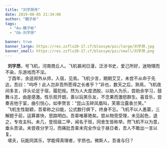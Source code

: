```yaml
---
title: "刘宇昂传"
date: 2019-08-05 21:34:08
author: "魏子彬"
tags: 
  - "Au-魏子彬"
  - "Ob-刘宇昂"

banner: true
banner_large: https://res.zzfls20-17.cf/blossym/pic/large/刘宇昂.jpg
banner_small: https://res.zzfls20-17.cf/blossym/pic/small/刘宇昂.png
---
```


<p>&nbsp; <strong>刘宇昂</strong>，号飞机，河南商丘人。飞机甚闲日漫，泛涉书史，爱己所好，迷物理而不染，乐游戏而不淫。<br />&nbsp; 丁酉年，余适郑外从师，入宿，见焉。飞机少言，期期艾艾，未尝不从命于先达，吾曰：&ldquo;呜呼！此人岂非吾所愿得之长者乎？&rdquo;非也，数天之后，熟焉，飞机夜间多言，评头论足于宿，履犯规。然为人大度洒脱，以助人为乐，尝助余学习，鼓舞斗志，由是感激。性乐观开朗，善以玩笑乐友，不念果而激怒群生。喜音乐，尝奏吉他于室，曲引悦心，如李贺言：&ldquo;昆山玉碎凤凰叫，芙蓉泣露香兰笑。&rdquo;<br />&nbsp; 飞机生性聪颖，吾辈称之曰能，公式数行俱下，终身不忘。飞机不以人愚蒙，三解题于前，运算甚快，思路明白。吾辈唯慕艳矣。尝从物竞受理，未见起色，退之，专攻主科。未几，登班级二甲，闻名于班，同舍生皆称举。然飞机不以为意，垂头苦读。未尝夜分学习，而痛批吾辈未完全作业于昼日者，吾人不敢出一言以复。<br />&nbsp; 嗟夫，玩能同其乐，学能得真理者，宇昂也。微斯人，吾谁与归？</p>
